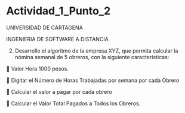 # Actividad_1_Punto_2
UNIVERSIDAD DE CARTAGENA 

INGENIERIA DE SOFTWARE A DISTANCIA

2. Desarrolle el algoritmo de la empresa XYZ, que permita calcular
la nómina semanal de 5 obreros, con la siguiente
características:

 Valor Hora 1000 pesos.

 Digitar el Número de Horas Trabajadas por semana por cada
Obrero

 Calcular el valor a pagar por cada obrero

 Calcular el Valor Total Pagados a Todos los Obreros.
